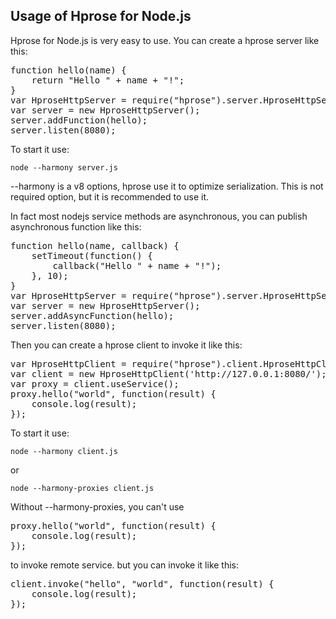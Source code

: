 Usage of Hprose for Node.js
---------------------------

Hprose for Node.js is very easy to use. You can create a hprose server like this:

<pre lang="javascript">
function hello(name) {
    return "Hello " + name + "!";
}
var HproseHttpServer = require("hprose").server.HproseHttpServer;
var server = new HproseHttpServer();
server.addFunction(hello);
server.listen(8080);
</pre>

To start it use:

    node --harmony server.js

--harmony is a v8 options, hprose use it to optimize serialization.
This is not required option, but it is recommended to use it.

In fact most nodejs service methods are asynchronous, you can publish asynchronous
function like this:

<pre lang="javascript">
function hello(name, callback) {
    setTimeout(function() {
        callback("Hello " + name + "!");
    }, 10);
}
var HproseHttpServer = require("hprose").server.HproseHttpServer;
var server = new HproseHttpServer();
server.addAsyncFunction(hello);
server.listen(8080);
</pre>

Then you can create a hprose client to invoke it like this:

<pre lang="javascript">
var HproseHttpClient = require("hprose").client.HproseHttpClient;
var client = new HproseHttpClient('http://127.0.0.1:8080/');
var proxy = client.useService();
proxy.hello("world", function(result) {
    console.log(result);
});
</pre>

To start it use:

    node --harmony client.js
    
or

    node --harmony-proxies client.js

Without --harmony-proxies, you can't use

<pre lang="javascript">
proxy.hello("world", function(result) {
    console.log(result);
});
</pre>

to invoke remote service. but you can invoke it like this:

<pre lang="javascript">
client.invoke("hello", "world", function(result) {
    console.log(result);
});
</pre>
